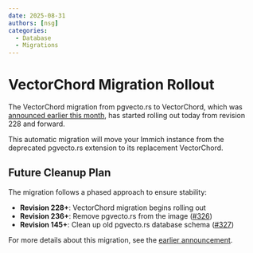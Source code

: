 ```yaml
---
date: 2025-08-31
authors: [nsg]
categories:
  - Database
  - Migrations
---
```


# VectorChord Migration Rollout

The VectorChord migration from pgvecto.rs to VectorChord, which was [announced earlier this month](01-notifications-announcement.md), has started rolling out today from revision 228 and forward.

This automatic migration will move your Immich instance from the deprecated pgvecto.rs extension to its replacement VectorChord.

## Future Cleanup Plan

The migration follows a phased approach to ensure stability:

- **Revision 228+**: VectorChord migration begins rolling out
- **Revision 236+**: Remove pgvecto.rs from the image ([#326](https://github.com/nsg/immich-distribution/issues/326))
- **Revision 145+**: Clean up old pgvecto.rs database schema ([#327](https://github.com/nsg/immich-distribution/issues/327))

For more details about this migration, see the [earlier announcement](01-notifications-announcement.md).

